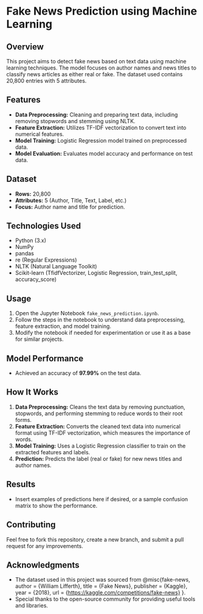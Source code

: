 # Fake News Prediction using Machine Learning

## Overview
This project aims to detect fake news based on text data using machine learning techniques. The model focuses on author names and news titles to classify news articles as either real or fake. The dataset used contains 20,800 entries with 5 attributes.

## Features
- **Data Preprocessing:** Cleaning and preparing text data, including removing stopwords and stemming using NLTK.
- **Feature Extraction:** Utilizes TF-IDF vectorization to convert text into numerical features.
- **Model Training:** Logistic Regression model trained on preprocessed data.
- **Model Evaluation:** Evaluates model accuracy and performance on test data.

## Dataset
- **Rows:** 20,800
- **Attributes:** 5 (Author, Title, Text, Label, etc.)
- **Focus:** Author name and title for prediction.

## Technologies Used
- Python (3.x)
- NumPy
- pandas
- re (Regular Expressions)
- NLTK (Natural Language Toolkit)
- Scikit-learn (TfidfVectorizer, Logistic Regression, train_test_split, accuracy_score)

## Usage
1. Open the Jupyter Notebook `fake_news_prediction.ipynb`.
2. Follow the steps in the notebook to understand data preprocessing, feature extraction, and model training.
3. Modify the notebook if needed for experimentation or use it as a base for similar projects.

## Model Performance
- Achieved an accuracy of **97.99%** on the test data.

## How It Works
1. **Data Preprocessing:** Cleans the text data by removing punctuation, stopwords, and performing stemming to reduce words to their root forms.
2. **Feature Extraction:** Converts the cleaned text data into numerical format using TF-IDF vectorization, which measures the importance of words.
3. **Model Training:** Uses a Logistic Regression classifier to train on the extracted features and labels.
4. **Prediction:** Predicts the label (real or fake) for new news titles and author names.

## Results
- Insert examples of predictions here if desired, or a sample confusion matrix to show the performance.

## Contributing
Feel free to fork this repository, create a new branch, and submit a pull request for any improvements.

## Acknowledgments
- The dataset used in this project was sourced from @misc{fake-news,
    author = {William Lifferth},
    title = {Fake News},
    publisher = {Kaggle},
    year = {2018},
    url = {https://kaggle.com/competitions/fake-news}
}.
- Special thanks to the open-source community for providing useful tools and libraries.
